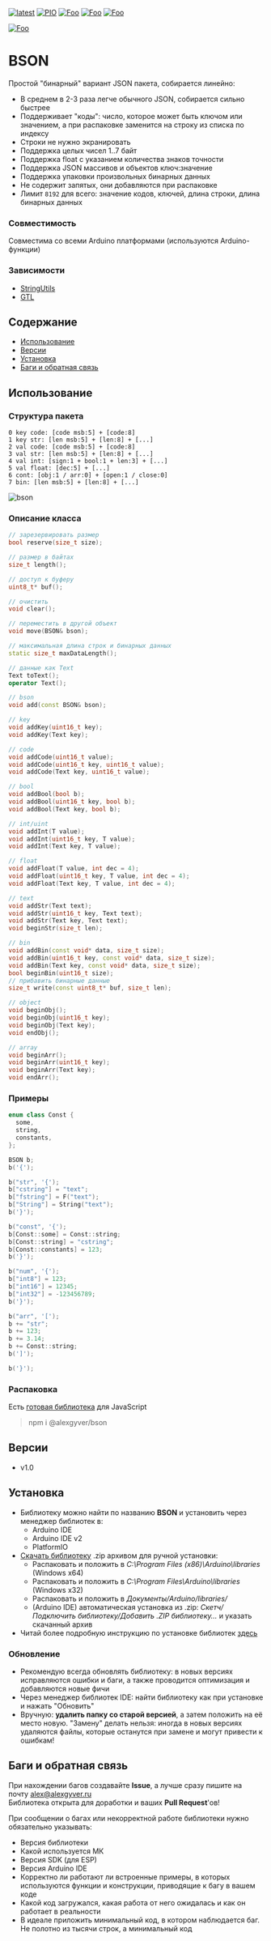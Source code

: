 [![latest](https://img.shields.io/github/v/release/GyverLibs/BSON.svg?color=brightgreen)](https://github.com/GyverLibs/BSON/releases/latest/download/BSON.zip)
[![PIO](https://badges.registry.platformio.org/packages/gyverlibs/library/BSON.svg)](https://registry.platformio.org/libraries/gyverlibs/BSON)
[![Foo](https://img.shields.io/badge/Website-AlexGyver.ru-blue.svg?style=flat-square)](https://alexgyver.ru/)
[![Foo](https://img.shields.io/badge/%E2%82%BD%24%E2%82%AC%20%D0%9F%D0%BE%D0%B4%D0%B4%D0%B5%D1%80%D0%B6%D0%B0%D1%82%D1%8C-%D0%B0%D0%B2%D1%82%D0%BE%D1%80%D0%B0-orange.svg?style=flat-square)](https://alexgyver.ru/support_alex/)
[![Foo](https://img.shields.io/badge/README-ENGLISH-blueviolet.svg?style=flat-square)](https://github-com.translate.goog/GyverLibs/BSON?_x_tr_sl=ru&_x_tr_tl=en)  

[![Foo](https://img.shields.io/badge/ПОДПИСАТЬСЯ-НА%20ОБНОВЛЕНИЯ-brightgreen.svg?style=social&logo=telegram&color=blue)](https://t.me/GyverLibs)

# BSON
Простой "бинарный" вариант JSON пакета, собирается линейно:
- В среднем в 2-3 раза легче обычного JSON, собирается сильно быстрее
- Поддерживает "коды": число, которое может быть ключом или значением, а при распаковке заменится на строку из списка по индексу
- Строки не нужно экранировать
- Поддержка целых чисел 1..7 байт
- Поддержка float с указанием количества знаков точности
- Поддержка JSON массивов и объектов ключ:значение
- Поддержка упаковки произвольных бинарных данных
- Не содержит запятых, они добавляются при распаковке
- Лимит `8192` для всего: значение кодов, ключей, длина строки, длина бинарных данных

### Совместимость
Совместима со всеми Arduino платформами (используются Arduino-функции)

### Зависимости
- [StringUtils](https://github.com/GyverLibs/StringUtils)
- [GTL](https://github.com/GyverLibs/GTL)

## Содержание
- [Использование](#usage)
- [Версии](#versions)
- [Установка](#install)
- [Баги и обратная связь](#feedback)

<a id="usage"></a>

## Использование
### Структура пакета
```
0 key code: [code msb:5] + [code:8]
1 key str: [len msb:5] + [len:8] + [...]
2 val code: [code msb:5] + [code:8]
3 val str: [len msb:5] + [len:8] + [...]
4 val int: [sign:1 + bool:1 + len:3] + [...]
5 val float: [dec:5] + [...]
6 cont: [obj:1 / arr:0] + [open:1 / close:0]
7 bin: [len msb:5] + [len:8] + [...]
```

![bson](/docs/bson.png)

### Описание класса
```cpp
// зарезервировать размер
bool reserve(size_t size);

// размер в байтах
size_t length();

// доступ к буферу
uint8_t* buf();

// очистить
void clear();

// переместить в другой объект
void move(BSON& bson);

// максимальная длина строк и бинарных данных
static size_t maxDataLength();

// данные как Text
Text toText();
operator Text();

// bson
void add(const BSON& bson);

// key
void addKey(uint16_t key);
void addKey(Text key);

// code
void addCode(uint16_t value);
void addCode(uint16_t key, uint16_t value);
void addCode(Text key, uint16_t value);

// bool
void addBool(bool b);
void addBool(uint16_t key, bool b);
void addBool(Text key, bool b);

// int/uint
void addInt(T value);
void addInt(uint16_t key, T value);
void addInt(Text key, T value);

// float
void addFloat(T value, int dec = 4);
void addFloat(uint16_t key, T value, int dec = 4);
void addFloat(Text key, T value, int dec = 4);

// text
void addStr(Text text);
void addStr(uint16_t key, Text text);
void addStr(Text key, Text text);
void beginStr(size_t len);

// bin
void addBin(const void* data, size_t size);
void addBin(uint16_t key, const void* data, size_t size);
void addBin(Text key, const void* data, size_t size);
bool beginBin(uint16_t size);
// прибавить бинарные данные
size_t write(const uint8_t* buf, size_t len);

// object
void beginObj();
void beginObj(uint16_t key);
void beginObj(Text key);
void endObj();

// array
void beginArr();
void beginArr(uint16_t key);
void beginArr(Text key);
void endArr();
```

### Примеры
```cpp
enum class Const {
  some,
  string,
  constants,
};

BSON b;
b('{');

b("str", '{');
b["cstring"] = "text";
b["fstring"] = F("text");
b["String"] = String("text");
b('}');

b("const", '{');
b[Const::some] = Const::string;
b[Const::string] = "cstring";
b[Const::constants] = 123;
b('}');

b("num", '{');
b["int8"] = 123;
b["int16"] = 12345;
b["int32"] = -123456789;
b('}');

b("arr", '[');
b += "str";
b += 123;
b += 3.14;
b += Const::string;
b(']');

b('}');
```

### Распаковка
Есть [готовая библиотека](https://github.com/GyverLibs/bson.js) для JavaScript

> npm i @alexgyver/bson

<a id="versions"></a>

## Версии
- v1.0

<a id="install"></a>
## Установка
- Библиотеку можно найти по названию **BSON** и установить через менеджер библиотек в:
    - Arduino IDE
    - Arduino IDE v2
    - PlatformIO
- [Скачать библиотеку](https://github.com/GyverLibs/BSON/archive/refs/heads/main.zip) .zip архивом для ручной установки:
    - Распаковать и положить в *C:\Program Files (x86)\Arduino\libraries* (Windows x64)
    - Распаковать и положить в *C:\Program Files\Arduino\libraries* (Windows x32)
    - Распаковать и положить в *Документы/Arduino/libraries/*
    - (Arduino IDE) автоматическая установка из .zip: *Скетч/Подключить библиотеку/Добавить .ZIP библиотеку…* и указать скачанный архив
- Читай более подробную инструкцию по установке библиотек [здесь](https://alexgyver.ru/arduino-first/#%D0%A3%D1%81%D1%82%D0%B0%D0%BD%D0%BE%D0%B2%D0%BA%D0%B0_%D0%B1%D0%B8%D0%B1%D0%BB%D0%B8%D0%BE%D1%82%D0%B5%D0%BA)
### Обновление
- Рекомендую всегда обновлять библиотеку: в новых версиях исправляются ошибки и баги, а также проводится оптимизация и добавляются новые фичи
- Через менеджер библиотек IDE: найти библиотеку как при установке и нажать "Обновить"
- Вручную: **удалить папку со старой версией**, а затем положить на её место новую. "Замену" делать нельзя: иногда в новых версиях удаляются файлы, которые останутся при замене и могут привести к ошибкам!

<a id="feedback"></a>

## Баги и обратная связь
При нахождении багов создавайте **Issue**, а лучше сразу пишите на почту [alex@alexgyver.ru](mailto:alex@alexgyver.ru)  
Библиотека открыта для доработки и ваших **Pull Request**'ов!

При сообщении о багах или некорректной работе библиотеки нужно обязательно указывать:
- Версия библиотеки
- Какой используется МК
- Версия SDK (для ESP)
- Версия Arduino IDE
- Корректно ли работают ли встроенные примеры, в которых используются функции и конструкции, приводящие к багу в вашем коде
- Какой код загружался, какая работа от него ожидалась и как он работает в реальности
- В идеале приложить минимальный код, в котором наблюдается баг. Не полотно из тысячи строк, а минимальный код
